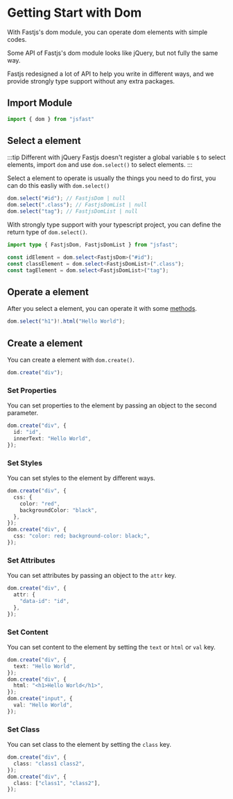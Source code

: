 # Getting Start with Dom

With Fastjs's dom module, you can operate dom elements with simple codes.

Some API of Fastjs's dom module looks like jQuery, but not fully the same way.

Fastjs redesigned a lot of API to help you write in different ways, and we provide strongly type support without any extra packages.

## Import Module

```typescript
import { dom } from "jsfast"
```

## Select a element

:::tip Different with jQuery
Fastjs doesn't register a global variable `$` to select elements, import `dom` and use `dom.select()` to select elements.
:::

Select a element to operate is usually the things you need to do first, you can do this easliy with `dom.select()`

```typescript
dom.select("#id"); // FastjsDom | null
dom.select(".class"); // FastjsDomList | null
dom.select("tag"); // FastjsDomList | null
```

With strongly type support with your typescript project, you can define the return type of `dom.select()`.

```typescript
import type { FastjsDom, FastjsDomList } from "jsfast";

const idElement = dom.select<FastjsDom>("#id");
const classElement = dom.select<FastjsDomList>(".class");
const tagElement = dom.select<FastjsDomList>("tag");
```

## Operate a element

After you select a element, you can operate it with some [methods](./api.md).

```typescript
dom.select("h1")!.html("Hello World");
```

## Create a element

You can create a element with `dom.create()`.

```typescript
dom.create("div");
```

### Set Properties

You can set properties to the element by passing an object to the second parameter.

```typescript
dom.create("div", {
  id: "id",
  innerText: "Hello World",
});
```

### Set Styles

You can set styles to the element by different ways.

```typescript
dom.create("div", {
  css: {
    color: "red",
    backgroundColor: "black",
  },
});
dom.create("div", {
  css: "color: red; background-color: black;",
});
```

### Set Attributes

You can set attributes by passing an object to the `attr` key.

```typescript
dom.create("div", {
  attr: {
    "data-id": "id",
  },
});
```

### Set Content

You can set content to the element by setting the `text` or `html` or `val` key.

```typescript
dom.create("div", {
  text: "Hello World",
});
dom.create("div", {
  html: "<h1>Hello World</h1>",
});
dom.create("input", {
  val: "Hello World",
});
```

### Set Class

You can set class to the element by setting the `class` key.

```typescript
dom.create("div", {
  class: "class1 class2",
});
dom.create("div", {
  class: ["class1", "class2"],
});
```

